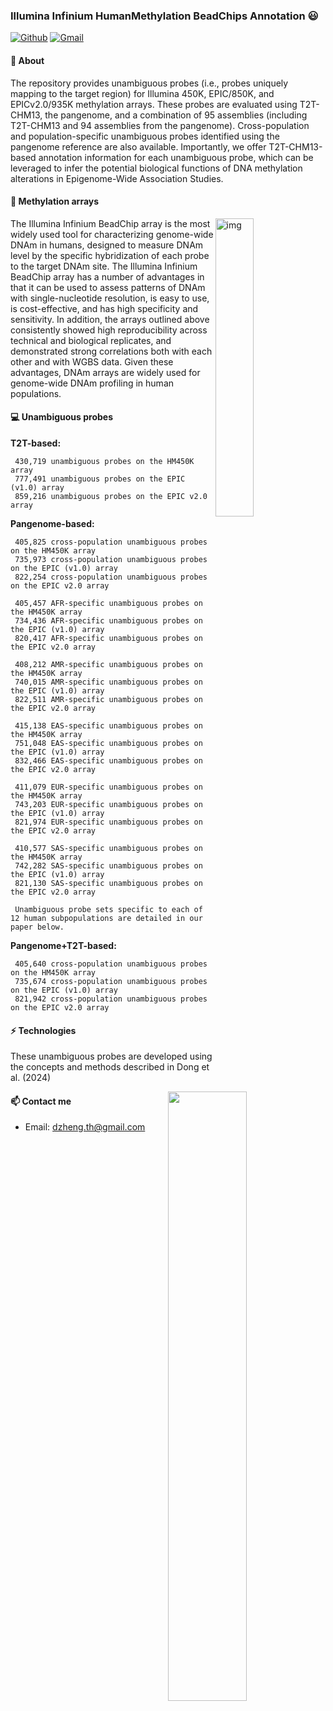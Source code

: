 ### Illumina Infinium HumanMethylation BeadChips Annotation 😃
[![Github](https://img.shields.io/badge/-Github-000?style=flat&logo=Github&logoColor=white)](https://github.com/functionalepigenomics)
[![Gmail](https://img.shields.io/badge/-Gmail-c14438?style=flat&logo=Gmail&logoColor=white)](mailto:dzheng.th@gmail.com)
#### 🧐 About
The repository provides unambiguous probes (i.e., probes uniquely mapping to the target region) for Illumina 450K, EPIC/850K, and EPICv2.0/935K methylation arrays. These probes are evaluated using T2T-CHM13, the pangenome, and a combination of 95 assemblies (including T2T-CHM13 and 94 assemblies from the pangenome). Cross-population and population-specific unambiguous probes identified using the pangenome reference are also available. Importantly, we offer T2T-CHM13-based annotation information for each unambiguous probe, which can be leveraged to infer the potential biological functions of DNA methylation alterations in Epigenome-Wide Association Studies.

#### 👯 Methylation arrays
<img align="right" alt="img" src="https://github.com/user-attachments/assets/47086cb5-d0e1-4373-9860-ff071b614526" width="35%" height="auto" />
The Illumina Infinium BeadChip array is the most widely used tool for characterizing genome-wide DNAm in humans, designed to measure DNAm level by the specific hybridization of each probe to the target DNAm site. The Illumina Infinium BeadChip array has a number of advantages in that it can be used
to assess patterns of DNAm with single-nucleotide resolution, is easy to use, is cost-effective,
and has high specificity and sensitivity. In addition, the arrays outlined above consistently
showed high reproducibility across technical and biological replicates, and demonstrated strong
correlations both with each other and with WGBS data. Given these advantages, DNAm arrays are widely used for genome-wide DNAm profiling in human
populations.

#### :computer: Unambiguous probes
<b>T2T-based:</b>

     430,719 unambiguous probes on the HM450K array
     777,491 unambiguous probes on the EPIC (v1.0) array
     859,216 unambiguous probes on the EPIC v2.0 array

<b>Pangenome-based:</b>

     405,825 cross-population unambiguous probes on the HM450K array
     735,973 cross-population unambiguous probes on the EPIC (v1.0) array
     822,254 cross-population unambiguous probes on the EPIC v2.0 array

     405,457 AFR-specific unambiguous probes on the HM450K array
     734,436 AFR-specific unambiguous probes on the EPIC (v1.0) array
     820,417 AFR-specific unambiguous probes on the EPIC v2.0 array    

     408,212 AMR-specific unambiguous probes on the HM450K array
     740,015 AMR-specific unambiguous probes on the EPIC (v1.0) array
     822,511 AMR-specific unambiguous probes on the EPIC v2.0 array    

     415,138 EAS-specific unambiguous probes on the HM450K array
     751,048 EAS-specific unambiguous probes on the EPIC (v1.0) array
     832,466 EAS-specific unambiguous probes on the EPIC v2.0 array    

     411,079 EUR-specific unambiguous probes on the HM450K array
     743,203 EUR-specific unambiguous probes on the EPIC (v1.0) array
     821,974 EUR-specific unambiguous probes on the EPIC v2.0 array  

     410,577 SAS-specific unambiguous probes on the HM450K array
     742,282 SAS-specific unambiguous probes on the EPIC (v1.0) array
     821,130 SAS-specific unambiguous probes on the EPIC v2.0 array  
    
     Unambiguous probe sets specific to each of 12 human subpopulations are detailed in our paper below.

<b>Pangenome+T2T-based:</b>
    
     405,640 cross-population unambiguous probes on the HM450K array
     735,674 cross-population unambiguous probes on the EPIC (v1.0) array
     821,942 cross-population unambiguous probes on the EPIC v2.0 array

#### ⚡ Technologies
These unambiguous probes are developed using the concepts and methods described in Dong et al. (2024)

<p>
	<img width="50%" align="right" src="https://github-readme-stats.vercel.app/api?username=functionalepigenomics&show_icons=true&hide_border=true" />

#### 📫 Contact me
- Email: dzheng.th@gmail.com

